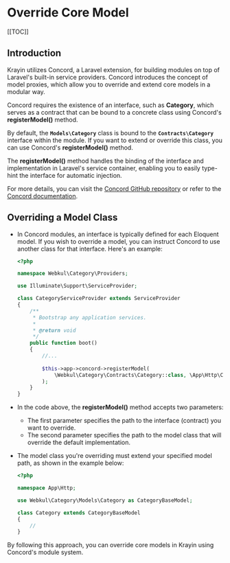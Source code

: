 # Override Core Model

[[TOC]]

## Introduction

Krayin utilizes Concord, a Laravel extension, for building modules on top of Laravel's built-in service providers. Concord introduces the concept of model proxies, which allow you to override and extend core models in a modular way.

Concord requires the existence of an interface, such as **Category**, which serves as a contract that can be bound to a concrete class using Concord's **registerModel()** method.

By default, the **`Models\Category`** class is bound to the **`Contracts\Category`** interface within the module. If you want to extend or override this class, you can use Concord's **registerModel()** method.

The **registerModel()** method handles the binding of the interface and implementation in Laravel's service container, enabling you to easily type-hint the interface for automatic injection.

For more details, you can visit the [Concord GitHub repository](https://github.com/artkonekt/concord) or refer to the [Concord documentation](https://artkonekt.github.io/concord/#/).

## Overriding a Model Class

- In Concord modules, an interface is typically defined for each Eloquent model. If you wish to override a model, you can instruct Concord to use another class for that interface. Here's an example:

  ```php
  <?php

  namespace Webkul\Category\Providers;

  use Illuminate\Support\ServiceProvider;

  class CategoryServiceProvider extends ServiceProvider
  {
      /**
       * Bootstrap any application services.
       *
       * @return void
       */
      public function boot()
      {
          //...
          
          $this->app->concord->registerModel(
              \Webkul\Category\Contracts\Category::class, \App\Http\Category::class
          );
      }
  }
  ```

- In the code above, the **registerModel()** method accepts two parameters:

  - The first parameter specifies the path to the interface (contract) you want to override.
  - The second parameter specifies the path to the model class that will override the default implementation.

- The model class you're overriding must extend your specified model path, as shown in the example below:

  ```php
  <?php

  namespace App\Http;

  use Webkul\Category\Models\Category as CategoryBaseModel;

  class Category extends CategoryBaseModel
  {
      //
  }
  ```

By following this approach, you can override core models in Krayin using Concord's module system.